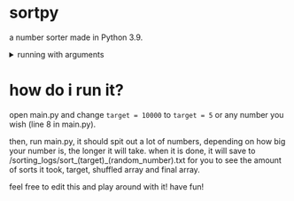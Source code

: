 # sortpy
a number sorter made in Python 3.9.

<details>
  <summary>running with arguments</summary>
type this in your terminal:

`python3.9 main.py --target (Target)` and replace (Target) with whatever target number you want.
</details>

# how do i run it?
open main.py and change `target = 10000` to `target = 5` or any number you wish (line 8 in main.py).

then, run main.py, it should spit out a lot of numbers, depending on how big your number is, the longer it will take.
when it is done, it will save to /sorting_logs/sort_(target)_(random_number).txt for you to see the amount of sorts it took, target, shuffled array and final array.

feel free to edit this and play around with it! have fun!